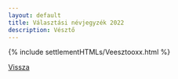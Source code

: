 ```yaml
---
layout: default
title: Választási névjegyzék 2022
description: Vésztő
---
```


{% include settlementHTMLs/Veesztooxx.html %}

[Vissza](../)